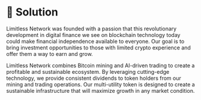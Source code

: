 # 🥳 Solution

Limitless Network was founded with a passion that this revolutionary development in digital finance we see on blockchain technology today could make financial independence available to everyone. Our goal is to bring investment opportunities to those with limited crypto experience and offer them a way to earn and grow.&#x20;

Limitless Network combines Bitcoin mining and AI-driven trading to create a profitable and sustainable ecosystem. By leveraging cutting-edge technology, we provide consistent dividends to token holders from our mining and trading operations. Our multi-utility token is designed to create a sustainable infrastructure that will maximize growth in any market condition.
